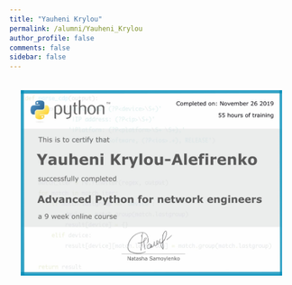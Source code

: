 ```yaml
---
title: "Yauheni Krylou"
permalink: /alumni/Yauheni_Krylou
author_profile: false
comments: false
sidebar: false
---
```


<div style="padding: 20px;">
  <img src="https://raw.githubusercontent.com/advpyneng/advpyneng.github.io/master/alumni/Yauheni_Krylou.png" alt="Advanced Python for network engineers">
</div>

